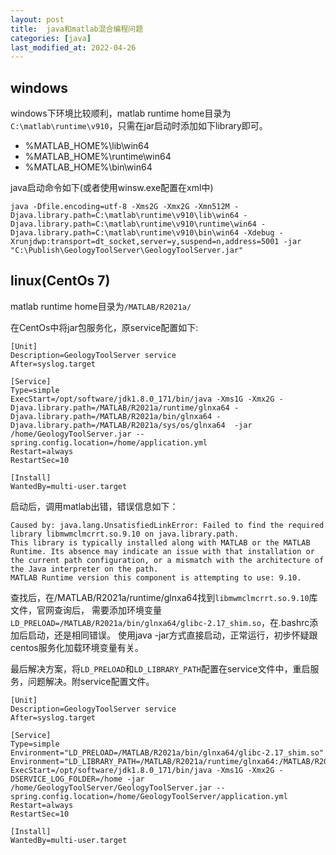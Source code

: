 ```yaml
---
layout: post
title:  java和matlab混合编程问题
categories: [java]
last_modified_at: 2022-04-26
---
```


## windows
windows下环境比较顺利，matlab runtime home目录为`C:\matlab\runtime\v910`，只需在jar启动时添加如下library即可。
- %MATLAB_HOME%\lib\win64
- %MATLAB_HOME%\runtime\win64
- %MATLAB_HOME%\bin\win64

java启动命令如下(或者使用winsw.exe配置在xml中)
```
java -Dfile.encoding=utf-8 -Xms2G -Xmx2G -Xmn512M -Djava.library.path=C:\matlab\runtime\v910\lib\win64 -Djava.library.path=C:\matlab\runtime\v910\runtime\win64 -Djava.library.path=C:\matlab\runtime\v910\bin\win64 -Xdebug -Xrunjdwp:transport=dt_socket,server=y,suspend=n,address=5001 -jar "C:\Publish\GeologyToolServer\GeologyToolServer.jar"
```

## linux(CentOs 7)
matlab runtime home目录为`/MATLAB/R2021a/`

在CentOs中将jar包服务化，原service配置如下:
```
[Unit]
Description=GeologyToolServer service
After=syslog.target

[Service]
Type=simple
ExecStart=/opt/software/jdk1.8.0_171/bin/java -Xms1G -Xmx2G -Djava.library.path=/MATLAB/R2021a/runtime/glnxa64 -Djava.library.path=/MATLAB/R2021a/bin/glnxa64 -Djava.library.path=/MATLAB/R2021a/sys/os/glnxa64  -jar /home/GeologyToolServer.jar --spring.config.location=/home/application.yml
Restart=always
RestartSec=10

[Install]
WantedBy=multi-user.target
```

启动后，调用matlab出错，错误信息如下：

```text
Caused by: java.lang.UnsatisfiedLinkError: Failed to find the required library libmwmclmcrrt.so.9.10 on java.library.path.
This library is typically installed along with MATLAB or the MATLAB Runtime. Its absence may indicate an issue with that installation or
the current path configuration, or a mismatch with the architecture of the Java interpreter on the path.
MATLAB Runtime version this component is attempting to use: 9.10.
```
查找后，在/MATLAB/R2021a/runtime/glnxa64找到`libmwmclmcrrt.so.9.10`库文件，官网查询后，
需要添加环境变量`LD_PRELOAD=/MATLAB/R2021a/bin/glnxa64/glibc-2.17_shim.so`，在.bashrc添加后启动，还是相同错误。
使用java -jar方式直接启动，正常运行，初步怀疑跟centos服务化加载环境变量有关。

最后解决方案，将`LD_PRELOAD`和`LD_LIBRARY_PATH`配置在service文件中，重启服务，问题解决。附service配置文件。
```
[Unit]
Description=GeologyToolServer service
After=syslog.target

[Service]
Type=simple
Environment="LD_PRELOAD=/MATLAB/R2021a/bin/glnxa64/glibc-2.17_shim.so"
Environment="LD_LIBRARY_PATH=/MATLAB/R2021a/runtime/glnxa64:/MATLAB/R2021a/bin/glnxa64:/MATLAB/R2021a/sys/os/glnxa64:/MATLAB/R2021a/sys/os/glnxa64/orig"
ExecStart=/opt/software/jdk1.8.0_171/bin/java -Xms1G -Xmx2G -DSERVICE_LOG_FOLDER=/home -jar /home/GeologyToolServer/GeologyToolServer.jar --spring.config.location=/home/GeologyToolServer/application.yml
Restart=always
RestartSec=10

[Install]
WantedBy=multi-user.target
```